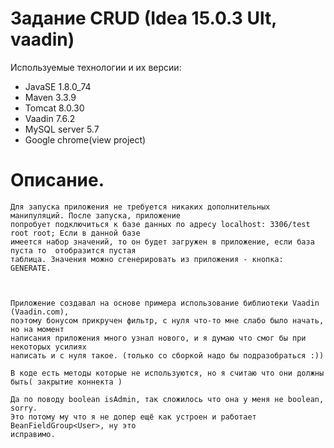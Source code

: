 Задание CRUD (Idea 15.0.3 Ult, vaadin)
====================

Используемые технологии и их версии:
 - JavaSE  1.8.0_74
 - Maven 3.3.9
 - Tomcat 8.0.30
 - Vaadin 7.6.2
 - MySQL server 5.7
 - Google chrome(view project)

 Описание.
=======================

    Для запуска приложения не требуется никаких дополнительных манипуляций. После запуска, приложение 
    попробует подключиться к базе данных по адресу localhost: 3306/test  root root; Если в данной базе 
    имеется набор значений, то он будет загружен в приложение, если база пуста то  отобразится пустая 
    таблица. Значения можно сгенерировать из приложения - кнопка: GENERATE.
    
    
    
    Приложение создавал на основе примера использование библиотеки Vaadin (Vaadin.com),
    поэтому бонусом прикручен фильтр, с нуля что-то мне слабо было начать, но на момент
    написания приложения много узнал нового, и я думаю что смог бы при  некоторых усилиях
    написать и с нуля такое. (только со сборкой надо бы подразобраться :))

    В коде есть методы которые не используются, но я считаю что они должны быть( закрытие коннекта )

    Да по поводу boolean isAdmin, так сложилось что она у меня не boolean, sorry.
    Это потому му что я не допер ещё как устроен и работает BeanFieldGroup<User>, ну это
    исправимо.

